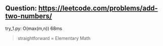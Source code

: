 Question: https://leetcode.com/problems/add-two-numbers/
---

try_1.py: O(max(m,n)) 68ms
> straightforward = Elementary Math
